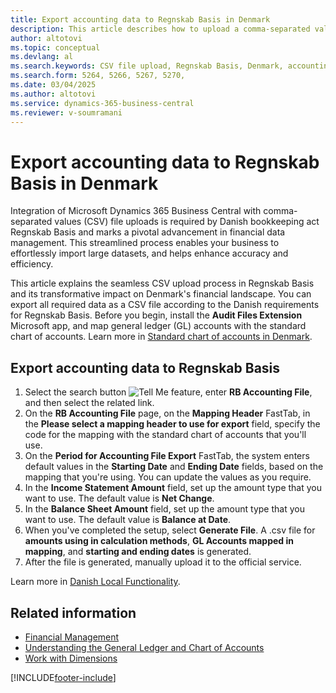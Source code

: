 ```yaml
---
title: Export accounting data to Regnskab Basis in Denmark
description: This article describes how to upload a comma-separated values (CSV) file that contains accounting data to Regnskab Basis in Denmark.
author: altotovi
ms.topic: conceptual
ms.devlang: al
ms.search.keywords: CSV file upload, Regnskab Basis, Denmark, accounting data
ms.search.form: 5264, 5266, 5267, 5270, 
ms.date: 03/04/2025
ms.author: altotovi
ms.service: dynamics-365-business-central
ms.reviewer: v-soumramani
---
```


# Export accounting data to Regnskab Basis in Denmark

Integration of Microsoft Dynamics 365 Business Central with comma-separated values (CSV) file uploads is required by Danish bookkeeping act Regnskab Basis and marks a pivotal advancement in financial data management. This streamlined process enables your business to effortlessly import large datasets, and helps enhance accuracy and efficiency.

This article explains the seamless CSV upload process in Regnskab Basis and its transformative impact on Denmark's financial landscape. You can export all required data as a CSV file according to the Danish requirements for Regnskab Basis. Before you begin, install the **Audit Files Extension** Microsoft app, and map general ledger (GL) accounts with the standard chart of accounts. Learn more in [Standard chart of accounts in Denmark](how-to-set-up-standard-coa.md).

## Export accounting data to Regnskab Basis

1. Select the search button ![Tell Me feature](../../media/ui-search/search_small.png "Tell me what you want to do"), enter **RB Accounting File**, and then select the related link.
1. On the **RB Accounting File** page, on the **Mapping Header** FastTab, in the **Please select a mapping header to use for export** field, specify the code for the mapping with the standard chart of accounts that you'll use.
1. On the **Period for Accounting File Export** FastTab, the system enters default values in the **Starting Date** and **Ending Date** fields, based on the mapping that you're using. You can update the values as you require.
1. In the **Income Statement Amount** field, set up the amount type that you want to use. The default value is **Net Change**.
1. In the **Balance Sheet Amount** field, set up the amount type that you want to use. The default value is **Balance at Date**.
1. When you've completed the setup, select **Generate File**. A .csv file for **amounts using in calculation methods**, **GL Accounts mapped in mapping**, and **starting and ending dates** is generated.
1. After the file is generated, manually upload it to the official service.

Learn more in [Danish Local Functionality](denmark-local-functionality.md).

## Related information

- [Financial Management](../../finance.md)  
- [Understanding the General Ledger and Chart of Accounts](../../finance-general-ledger.md)  
- [Work with Dimensions](../../finance-dimensions.md)  

[!INCLUDE[footer-include](../../includes/footer-banner.md)]
